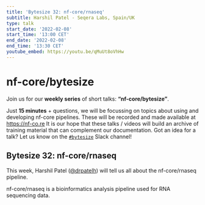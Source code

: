 ```yaml
---
title: 'Bytesize 32: nf-core/rnaseq'
subtitle: Harshil Patel - Seqera Labs, Spain/UK
type: talk
start_date: '2022-02-08'
start_time: '13:00 CET'
end_date: '2022-02-08'
end_time: '13:30 CET'
youtube_embed: https://youtu.be/qMuUt8oVhHw
---
```


# nf-core/bytesize

Join us for our **weekly series** of short talks: **“nf-core/bytesize”**.

Just **15 minutes** + questions, we will be focussing on topics about using and developing nf-core pipelines.
These will be recorded and made available at <https://nf-co.re>
It is our hope that these talks / videos will build an archive of training material that can complement our documentation. Got an idea for a talk? Let us know on the [`#bytesize`](https://nfcore.slack.com/channels/bytesize) Slack channel!

## Bytesize 32: nf-core/rnaseq

This week, Harshil Patel ([@drpatelh](https://github.com/drpatelh/)) will tell us all about the nf-core/rnaseq pipeline.

nf-core/rnaseq is a bioinformatics analysis pipeline used for RNA sequencing data.
